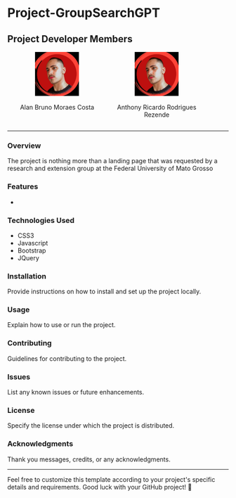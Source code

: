 # Project-GroupSearchGPT

## Project Developer Members

<div style="display:flex;">
  <div style="flex-basis: 45%; text-align: center;">
    <img src="./ImagesMembers/anthony.jpeg" alt="Alan's Photo" width="100"/>
    <p>Alan Bruno Moraes Costa</p>
  </div>
  <div style="flex-basis: 45%; text-align: center;">
    <img src="./ImagesMembers/anthony.jpeg" alt="Anthony's Photo" width="100"/>
    <p>Anthony Ricardo Rodrigues Rezende</p>
  </div>
</div>


---

### Overview
The project is nothing more than a landing page that was requested by a research and extension group at the Federal University of Mato Grosso

### Features
- 

### Technologies Used
- CSS3
- Javascript
- Bootstrap
- JQuery

### Installation
Provide instructions on how to install and set up the project locally.

### Usage
Explain how to use or run the project.

### Contributing
Guidelines for contributing to the project.

### Issues
List any known issues or future enhancements.

### License
Specify the license under which the project is distributed.

### Acknowledgments
Thank you messages, credits, or any acknowledgments.

---

Feel free to customize this template according to your project's specific details and requirements. Good luck with your GitHub project! 🚀
